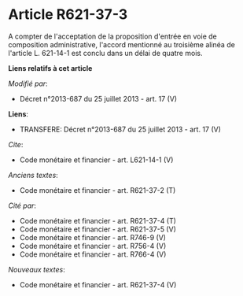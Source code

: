 # Article R621-37-3

A compter de l'acceptation de la proposition d'entrée en voie de composition administrative, l'accord mentionné au troisième
alinéa de l'article L. 621-14-1 est conclu dans un délai de quatre mois.

**Liens relatifs à cet article**

_Modifié par_:

  - Décret n°2013-687 du 25 juillet 2013 - art. 17 (V)

**Liens**:

  - TRANSFERE: Décret n°2013-687 du 25 juillet 2013 - art. 17 (V)

_Cite_:

  - Code monétaire et financier - art. L621-14-1 (V)

_Anciens textes_:

  - Code monétaire et financier - art. R621-37-2 (T)

_Cité par_:

  - Code monétaire et financier - art. R621-37-4 (T)
  - Code monétaire et financier - art. R621-37-5 (V)
  - Code monétaire et financier - art. R746-9 (V)
  - Code monétaire et financier - art. R756-4 (V)
  - Code monétaire et financier - art. R766-4 (V)

_Nouveaux textes_:

  - Code monétaire et financier - art. R621-37-4 (V)
